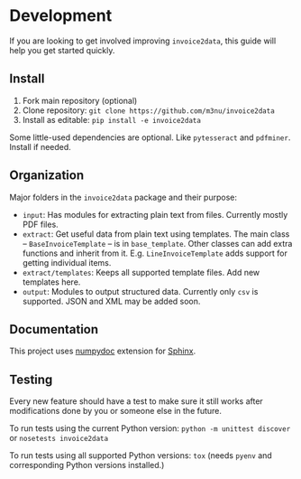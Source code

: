 # Development

If you are looking to get involved improving `invoice2data`, this guide will help you get started quickly.

## Install

1. Fork main repository (optional)
2. Clone repository: `git clone https://github.com/m3nu/invoice2data`
3. Install as editable: `pip install -e invoice2data`

Some little-used dependencies are optional. Like `pytesseract` and `pdfminer`. Install if needed.

## Organization

Major folders in the `invoice2data` package and their purpose:

- `input`: Has modules for extracting plain text from files. Currently mostly PDF files.
- `extract`: Get useful data from plain text using templates. The main class – `BaseInvoiceTemplate` – is in `base_template`. Other classes can add extra functions and inherit from it. E.g. `LineInvoiceTemplate` adds support for getting individual items.
- `extract/templates`: Keeps all supported template files. Add new templates here.
- `output`: Modules to output structured data. Currently only `csv` is supported. JSON and XML may be added soon.

## Documentation


This project uses [numpydoc](https://numpydoc.readthedocs.io/en/latest/) extension for [Sphinx](http://sphinx-doc.org/).

## Testing

Every new feature should have a test to make sure it still works after modifications done by you or someone else in the future.

To run tests using the current Python version: `python -m unittest discover` or `nosetests invoice2data`

To run tests using all supported Python versions: `tox` (needs `pyenv` and corresponding Python versions installed.)